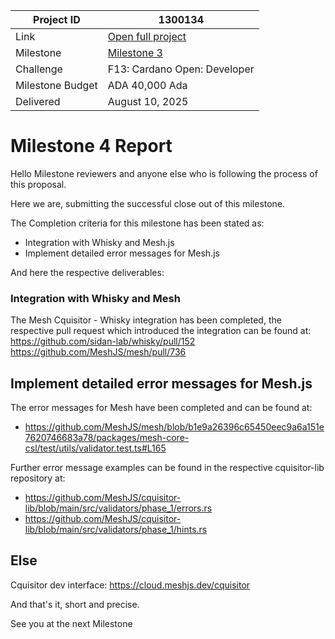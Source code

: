 |Project ID|1300134|
|-----------|-------------|
|Link|[Open full project](https://projectcatalyst.io/funds/10/f13-cardano-open-developers/mesh-cquisitor-transaction-investigation-tool)|
|Milestone|[Milestone 3](https://milestones.projectcatalyst.io/projects/1300134/milestones/3)
|Challenge|F13: Cardano Open: Developer|
|Milestone Budget|ADA 40,000 Ada|
|Delivered|August 10, 2025|

# Milestone 4 Report

Hello Milestone reviewers and anyone else who is following the process of this proposal.

Here we are, submitting the successful close out of this milestone.

The Completion criteria for this milestone has been stated as:
- Integration with Whisky and Mesh.js
- Implement detailed error messages for Mesh.js
  
And here the respective deliverables:

### Integration with Whisky and Mesh

The Mesh Cquisitor - Whisky integration has been completed, the respective pull request which introduced the integration can be found at:
https://github.com/sidan-lab/whisky/pull/152 
https://github.com/MeshJS/mesh/pull/736 




## Implement detailed error messages for Mesh.js

The error messages for Mesh have been completed and can be found at:
- https://github.com/MeshJS/mesh/blob/b1e9a26396c65450eec9a6a151e7620746683a78/packages/mesh-core-csl/test/utils/validator.test.ts#L165 

Further error message examples can be found in the respective cquisitor-lib repository at:
- https://github.com/MeshJS/cquisitor-lib/blob/main/src/validators/phase_1/errors.rs 
- https://github.com/MeshJS/cquisitor-lib/blob/main/src/validators/phase_1/hints.rs 

## Else

Cquisitor dev interface: https://cloud.meshjs.dev/cquisitor

And that's it, short and precise.

See you at the next Milestone
